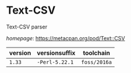 # Text-CSV

Text-CSV parser

*homepage*: <https://metacpan.org/pod/Text::CSV>

version | versionsuffix | toolchain
--------|---------------|----------
``1.33`` | ``-Perl-5.22.1`` | ``foss/2016a``
